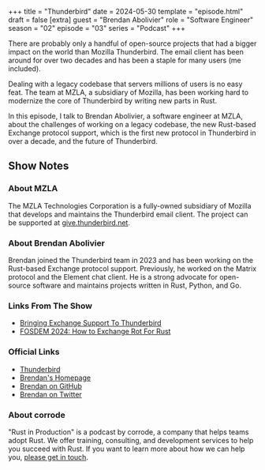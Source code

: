 +++
title = "Thunderbird"
date = 2024-05-30
template = "episode.html"
draft = false
[extra]
guest = "Brendan Abolivier"
role = "Software Engineer"
season = "02"
episode = "03"
series = "Podcast"
+++

There are probably only a handful of open-source projects that had a bigger
impact on the world than Mozilla Thunderbird. The email client has been around
for over two decades and has been a staple for many users (me included).

Dealing with a legacy codebase that servers millions of users is no easy feat.
The team at MZLA, a subsidiary of Mozilla, has been working hard to modernize
the core of Thunderbird by writing new parts in Rust.

In this episode, I talk to Brendan Abolivier, a software engineer at MZLA, about
the challenges of working on a legacy codebase, the new Rust-based Exchange protocol support, which is the first new protocol in Thunderbird in over a decade, and the future of Thunderbird.

<!-- more -->

## Show Notes

### About MZLA

The MZLA Technologies Corporation is a fully-owned subsidiary of Mozilla that develops and maintains the Thunderbird email client.
The project can be supported at [give.thunderbird.net](https://give.thunderbird.net).

### About Brendan Abolivier

Brendan joined the Thunderbird team in 2023 and has been working on the Rust-based Exchange protocol support.
Previously, he worked on the Matrix protocol and the Element chat client.
He is a strong advocate for open-source software and maintains projects written in Rust, Python, and Go.

### Links From The Show

- [Bringing Exchange Support To Thunderbird](https://blog.thunderbird.net/2024/04/adventures-in-rust-bringing-exchange-support-to-thunderbird/)
- [FOSDEM 2024: How to Exchange Rot For Rust](https://fosdem.org/2024/schedule/event/fosdem-2024-2469-thunderbird-how-to-exchange-rot-for-rust/)

### Official Links

- [Thunderbird](https://www.thunderbird.net)
- [Brendan's Homepage](https://brendan.abolivier.bzh)
- [Brendan on GitHub](https://github.com/babolivier)
- [Brendan on Twitter](https://x.com/BrenAbolivier)

### About corrode

"Rust in Production" is a podcast by corrode, a company that helps teams adopt
Rust. We offer training, consulting, and development services to help you
succeed with Rust. If you want to learn more about how we can help you, [please
get in touch](/about).
